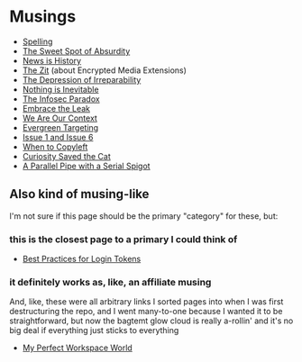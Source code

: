 # Musings

- [Spelling][]
- [The Sweet Spot of Absurdity][absurdity]
- [News is History][]
- [The Zit][] (about Encrypted Media Extensions)
- [The Depression of Irreparability][doi]
- [Nothing is Inevitable][]
- [The Infosec Paradox][]
- [Embrace the Leak][]
- [We Are Our Context][]
- [Evergreen Targeting][]
- [Issue 1 and Issue 6][]
- [When to Copyleft][]
- [Curiosity Saved the Cat][curiosity]
- [A Parallel Pipe with a Serial Spigot][ppss]

## Also kind of musing-like

I'm not sure if this page should be the primary "category" for these, but:

### this is the closest page to a primary I could think of

- [Best Practices for Login Tokens][surpass-but-for-nilpass]

### it definitely works as, like, an affiliate musing

And, like, these were all arbitrary links I sorted pages into when I was first destructuring the repo, and I went many-to-one because I wanted it to be straightforward, but now the bagtemt glow cloud is really a-rollin' and it's no big deal if everything just sticks to everything

- [My Perfect Workspace World][]

[Spelling]: 978ff8a3-3814-4825-9101-bb08ca7b23ae.md
[absurdity]: 5b991ba9-9cee-471d-922b-d04a49033a5d.md
[News is History]: 3e6b05c2-7cd7-40a3-b16f-35e81c844718.md
[The Zit]: 0522753d-04b6-453e-a9b2-6b0e5f2293a8.md
[doi]: 0daf6ea0-4180-4382-95ff-fbe5e236a870.md
[Nothing is Inevitable]: 53fb8ebd-c523-404f-a099-5598338b3936.md
[The Infosec Paradox]: 27a6d6ad-9fd2-41f9-be2d-cd7ccaca3aa7.md
[Embrace the Leak]: 9333bdc8-9ff6-49f7-821e-c7b1da574096.md
[We Are Our Context]: c6903895-0180-4646-aca7-1bf15103d75d.md
[Evergreen Targeting]: 9e02b7d8-579c-43f7-b7bd-1847af3d48bf.md
[Issue 1 and Issue 6]: 55527f74-8390-402e-8bb6-51161b7a8e67.md
[When to Copyleft]: 65e42b97-f695-45d0-a237-c27080a2a8ad.md
[curiosity]: 8e42f4de-de95-4029-aa72-7eec38174653.md
[surpass-but-for-nilpass]: 0072bc14-9ba6-4364-9762-4e3dcccf8a69.md
[My Perfect Workspace World]: 9664b592-59ed-4ac5-bf15-9b67f67af111.md
[ppss]: d9275f1c-412c-40da-8bd0-ac4d80bd4513.md
